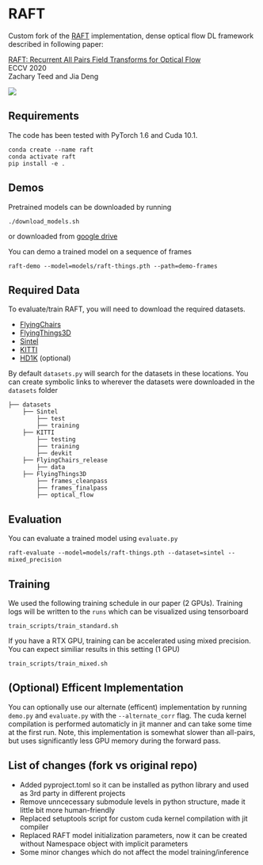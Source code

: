 # RAFT
Custom fork of the [RAFT](https://github.com/princeton-vl/RAFT) implementation, dense optical flow DL framework described in following paper:

[RAFT: Recurrent All Pairs Field Transforms for Optical Flow](https://arxiv.org/pdf/2003.12039.pdf)<br/>
ECCV 2020 <br/>
Zachary Teed and Jia Deng<br/>

<img src="RAFT.png">

## Requirements
The code has been tested with PyTorch 1.6 and Cuda 10.1.
```Shell
conda create --name raft
conda activate raft
pip install -e .
```

## Demos
Pretrained models can be downloaded by running
```Shell
./download_models.sh
```
or downloaded from [google drive](https://drive.google.com/drive/folders/1sWDsfuZ3Up38EUQt7-JDTT1HcGHuJgvT?usp=sharing)

You can demo a trained model on a sequence of frames
```Shell
raft-demo --model=models/raft-things.pth --path=demo-frames
```

## Required Data
To evaluate/train RAFT, you will need to download the required datasets. 
* [FlyingChairs](https://lmb.informatik.uni-freiburg.de/resources/datasets/FlyingChairs.en.html#flyingchairs)
* [FlyingThings3D](https://lmb.informatik.uni-freiburg.de/resources/datasets/SceneFlowDatasets.en.html)
* [Sintel](http://sintel.is.tue.mpg.de/)
* [KITTI](http://www.cvlibs.net/datasets/kitti/eval_scene_flow.php?benchmark=flow)
* [HD1K](http://hci-benchmark.iwr.uni-heidelberg.de/) (optional)


By default `datasets.py` will search for the datasets in these locations. You can create symbolic links to wherever the datasets were downloaded in the `datasets` folder

```Shell
├── datasets
    ├── Sintel
        ├── test
        ├── training
    ├── KITTI
        ├── testing
        ├── training
        ├── devkit
    ├── FlyingChairs_release
        ├── data
    ├── FlyingThings3D
        ├── frames_cleanpass
        ├── frames_finalpass
        ├── optical_flow
```

## Evaluation
You can evaluate a trained model using `evaluate.py`
```Shell
raft-evaluate --model=models/raft-things.pth --dataset=sintel --mixed_precision
```

## Training
We used the following training schedule in our paper (2 GPUs). Training logs will be written to the `runs` which can be visualized using tensorboard
```Shell
train_scripts/train_standard.sh
```

If you have a RTX GPU, training can be accelerated using mixed precision. You can expect similiar results in this setting (1 GPU)
```Shell
train_scripts/train_mixed.sh
```

## (Optional) Efficent Implementation
You can optionally use our alternate (efficent) implementation by running `demo.py` and `evaluate.py` with the `--alternate_corr` flag. The cuda kernel compilation is performed automaticly in jit manner and can take some time at the first run. Note, this implementation is somewhat slower than all-pairs, but uses significantly less GPU memory during the forward pass.

## List of changes (fork vs original repo)
* Added pyproject.toml so it can be installed as python library and used as 3rd party in different projects
* Remove unncecessary submodule levels in python structure, made it little bit more human-friendly
* Replaced setuptools script for custom cuda kernel compilation with jit compiler
* Replaced RAFT model initialization parameters, now it can be created without Namespace object with implicit parameters
* Some minor changes which do not affect the model training/inference